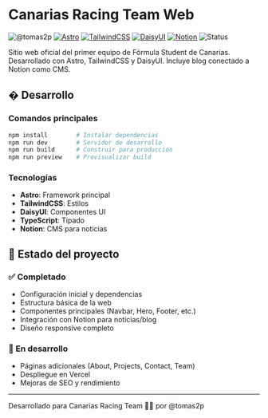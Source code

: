 # Canarias Racing Team Web

![@tomas2p](https://img.shields.io/badge/Developed_by-Tomas2p-c97a00?style=for-the-badge)
[![Astro](https://img.shields.io/badge/Built_with-Astro-0f172a?style=for-the-badge&logo=astro&logoColor=white)](https://astro.build)
[![TailwindCSS](https://img.shields.io/badge/Styled_with-TailwindCSS-06b6d4?style=for-the-badge&logo=tailwindcss&logoColor=white)](https://tailwindcss.com)
[![DaisyUI](https://img.shields.io/badge/UI-DaisyUI-5a0fc8?style=for-the-badge&logo=daisyui&logoColor=white)](https://daisyui.com)
[![Notion](https://img.shields.io/badge/CMS-Notion-000000?style=for-the-badge&logo=notion&logoColor=white)](https://notion.so)
![Status](https://img.shields.io/badge/Status-In_Development-orange?style=for-the-badge)

Sitio web oficial del primer equipo de Fórmula Student de Canarias.  
Desarrollado con Astro, TailwindCSS y DaisyUI. Incluye blog conectado a Notion como CMS.

## � Desarrollo

### Comandos principales

```bash
npm install        # Instalar dependencias
npm run dev        # Servidor de desarrollo
npm run build      # Construir para producción
npm run preview    # Previsualizar build
```

### Tecnologías

- **Astro**: Framework principal
- **TailwindCSS**: Estilos
- **DaisyUI**: Componentes UI
- **TypeScript**: Tipado
- **Notion**: CMS para noticias

## 📝 Estado del proyecto

### ✅ Completado

- Configuración inicial y dependencias
- Estructura básica de la web
- Componentes principales (Navbar, Hero, Footer, etc.)
- Integración con Notion para noticias/blog
- Diseño responsive completo

### 🚧 En desarrollo

- Páginas adicionales (About, Projects, Contact, Team)
- Despliegue en Vercel
- Mejoras de SEO y rendimiento

---

Desarrollado para Canarias Racing Team 🚗💨 por @tomas2p
